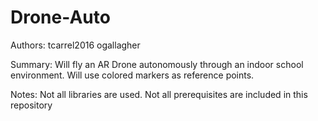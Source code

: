 # Drone-Auto

Authors: 
  tcarrel2016
  ogallagher 

Summary:
  Will fly an AR Drone autonomously through an indoor school environment.
  Will use colored markers as reference points.
  
Notes:
  Not all libraries are used.
  Not all prerequisites are included in this repository
